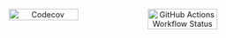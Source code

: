 <div style="display: flex; justify-content: center;" align="center">
    <img src="https://codecov.io/gh/atlp/e-commerce-furebo-32-bn/branch/main/graph/badge.svg?token=25aecf2d-ee44-4ac0-9f91-9f9c38ed5412" alt="Codecov" width="50%">
    <img alt="GitHub Actions Workflow Status" src="https://img.shields.io/github/actions/workflow/status/atlp/e-commerce-furebo-32-bn/job.yaml" width="50%">
</div>